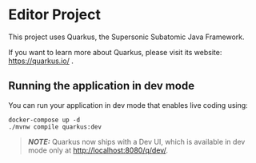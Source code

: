 # Editor Project

This project uses Quarkus, the Supersonic Subatomic Java Framework.

If you want to learn more about Quarkus, please visit its website: <https://quarkus.io/> .

## Running the application in dev mode

You can run your application in dev mode that enables live coding using:

```shell script
docker-compose up -d
./mvnw compile quarkus:dev
```

> **_NOTE:_**  Quarkus now ships with a Dev UI, which is available in dev mode only at <http://localhost:8080/q/dev/>.
